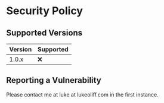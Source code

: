 # Security Policy

## Supported Versions

| Version | Supported          |
| ------- | ------------------ |
| 1.0.x   | :x:                |

## Reporting a Vulnerability

Please contact me at luke at lukeoliff.com in the first instance.
